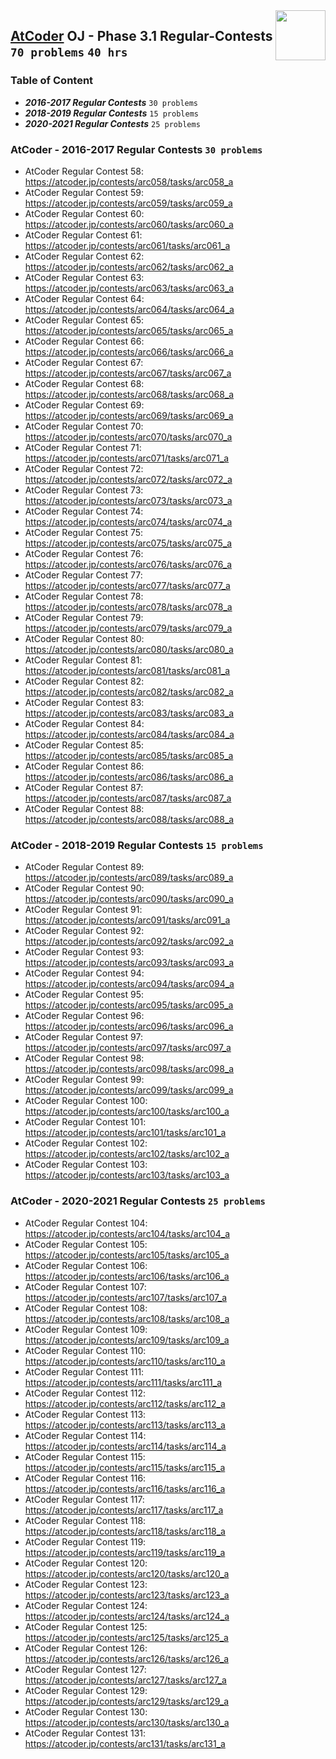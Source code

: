 <img align="right" width="80" height="80" src="https://github.com/cs-MohamedAyman/Problem-Solving-Training/blob/master/online-judges-logos/atcoder.jpg">

## [AtCoder](https://atcoder.jp/) OJ - Phase 3.1 Regular-Contests `70 problems` `40 hrs`

### Table of Content

- ***2016-2017 Regular Contests*** 	`30 problems`
- ***2018-2019 Regular Contests*** 	`15 problems`
- ***2020-2021 Regular Contests*** 	`25 problems`

### AtCoder - 2016-2017 Regular Contests `30 problems`

- AtCoder Regular Contest 58: https://atcoder.jp/contests/arc058/tasks/arc058_a
- AtCoder Regular Contest 59: https://atcoder.jp/contests/arc059/tasks/arc059_a
- AtCoder Regular Contest 60: https://atcoder.jp/contests/arc060/tasks/arc060_a
- AtCoder Regular Contest 61: https://atcoder.jp/contests/arc061/tasks/arc061_a
- AtCoder Regular Contest 62: https://atcoder.jp/contests/arc062/tasks/arc062_a
- AtCoder Regular Contest 63: https://atcoder.jp/contests/arc063/tasks/arc063_a
- AtCoder Regular Contest 64: https://atcoder.jp/contests/arc064/tasks/arc064_a
- AtCoder Regular Contest 65: https://atcoder.jp/contests/arc065/tasks/arc065_a
- AtCoder Regular Contest 66: https://atcoder.jp/contests/arc066/tasks/arc066_a
- AtCoder Regular Contest 67: https://atcoder.jp/contests/arc067/tasks/arc067_a
- AtCoder Regular Contest 68: https://atcoder.jp/contests/arc068/tasks/arc068_a
- AtCoder Regular Contest 69: https://atcoder.jp/contests/arc069/tasks/arc069_a
- AtCoder Regular Contest 70: https://atcoder.jp/contests/arc070/tasks/arc070_a
- AtCoder Regular Contest 71: https://atcoder.jp/contests/arc071/tasks/arc071_a
- AtCoder Regular Contest 72: https://atcoder.jp/contests/arc072/tasks/arc072_a
- AtCoder Regular Contest 73: https://atcoder.jp/contests/arc073/tasks/arc073_a
- AtCoder Regular Contest 74: https://atcoder.jp/contests/arc074/tasks/arc074_a
- AtCoder Regular Contest 75: https://atcoder.jp/contests/arc075/tasks/arc075_a
- AtCoder Regular Contest 76: https://atcoder.jp/contests/arc076/tasks/arc076_a
- AtCoder Regular Contest 77: https://atcoder.jp/contests/arc077/tasks/arc077_a
- AtCoder Regular Contest 78: https://atcoder.jp/contests/arc078/tasks/arc078_a
- AtCoder Regular Contest 79: https://atcoder.jp/contests/arc079/tasks/arc079_a
- AtCoder Regular Contest 80: https://atcoder.jp/contests/arc080/tasks/arc080_a
- AtCoder Regular Contest 81: https://atcoder.jp/contests/arc081/tasks/arc081_a
- AtCoder Regular Contest 82: https://atcoder.jp/contests/arc082/tasks/arc082_a
- AtCoder Regular Contest 83: https://atcoder.jp/contests/arc083/tasks/arc083_a
- AtCoder Regular Contest 84: https://atcoder.jp/contests/arc084/tasks/arc084_a
- AtCoder Regular Contest 85: https://atcoder.jp/contests/arc085/tasks/arc085_a
- AtCoder Regular Contest 86: https://atcoder.jp/contests/arc086/tasks/arc086_a
- AtCoder Regular Contest 87: https://atcoder.jp/contests/arc087/tasks/arc087_a
- AtCoder Regular Contest 88: https://atcoder.jp/contests/arc088/tasks/arc088_a

### AtCoder - 2018-2019 Regular Contests `15 problems`

- AtCoder Regular Contest 89: https://atcoder.jp/contests/arc089/tasks/arc089_a
- AtCoder Regular Contest 90: https://atcoder.jp/contests/arc090/tasks/arc090_a
- AtCoder Regular Contest 91: https://atcoder.jp/contests/arc091/tasks/arc091_a
- AtCoder Regular Contest 92: https://atcoder.jp/contests/arc092/tasks/arc092_a
- AtCoder Regular Contest 93: https://atcoder.jp/contests/arc093/tasks/arc093_a
- AtCoder Regular Contest 94: https://atcoder.jp/contests/arc094/tasks/arc094_a
- AtCoder Regular Contest 95: https://atcoder.jp/contests/arc095/tasks/arc095_a
- AtCoder Regular Contest 96: https://atcoder.jp/contests/arc096/tasks/arc096_a
- AtCoder Regular Contest 97: https://atcoder.jp/contests/arc097/tasks/arc097_a
- AtCoder Regular Contest 98: https://atcoder.jp/contests/arc098/tasks/arc098_a
- AtCoder Regular Contest 99: https://atcoder.jp/contests/arc099/tasks/arc099_a
- AtCoder Regular Contest 100: https://atcoder.jp/contests/arc100/tasks/arc100_a
- AtCoder Regular Contest 101: https://atcoder.jp/contests/arc101/tasks/arc101_a
- AtCoder Regular Contest 102: https://atcoder.jp/contests/arc102/tasks/arc102_a
- AtCoder Regular Contest 103: https://atcoder.jp/contests/arc103/tasks/arc103_a

### AtCoder - 2020-2021 Regular Contests `25 problems`

- AtCoder Regular Contest 104: https://atcoder.jp/contests/arc104/tasks/arc104_a
- AtCoder Regular Contest 105: https://atcoder.jp/contests/arc105/tasks/arc105_a
- AtCoder Regular Contest 106: https://atcoder.jp/contests/arc106/tasks/arc106_a
- AtCoder Regular Contest 107: https://atcoder.jp/contests/arc107/tasks/arc107_a
- AtCoder Regular Contest 108: https://atcoder.jp/contests/arc108/tasks/arc108_a
- AtCoder Regular Contest 109: https://atcoder.jp/contests/arc109/tasks/arc109_a
- AtCoder Regular Contest 110: https://atcoder.jp/contests/arc110/tasks/arc110_a
- AtCoder Regular Contest 111: https://atcoder.jp/contests/arc111/tasks/arc111_a
- AtCoder Regular Contest 112: https://atcoder.jp/contests/arc112/tasks/arc112_a
- AtCoder Regular Contest 113: https://atcoder.jp/contests/arc113/tasks/arc113_a
- AtCoder Regular Contest 114: https://atcoder.jp/contests/arc114/tasks/arc114_a
- AtCoder Regular Contest 115: https://atcoder.jp/contests/arc115/tasks/arc115_a
- AtCoder Regular Contest 116: https://atcoder.jp/contests/arc116/tasks/arc116_a
- AtCoder Regular Contest 117: https://atcoder.jp/contests/arc117/tasks/arc117_a
- AtCoder Regular Contest 118: https://atcoder.jp/contests/arc118/tasks/arc118_a
- AtCoder Regular Contest 119: https://atcoder.jp/contests/arc119/tasks/arc119_a
- AtCoder Regular Contest 120: https://atcoder.jp/contests/arc120/tasks/arc120_a
- AtCoder Regular Contest 123: https://atcoder.jp/contests/arc123/tasks/arc123_a
- AtCoder Regular Contest 124: https://atcoder.jp/contests/arc124/tasks/arc124_a
- AtCoder Regular Contest 125: https://atcoder.jp/contests/arc125/tasks/arc125_a
- AtCoder Regular Contest 126: https://atcoder.jp/contests/arc126/tasks/arc126_a
- AtCoder Regular Contest 127: https://atcoder.jp/contests/arc127/tasks/arc127_a
- AtCoder Regular Contest 129: https://atcoder.jp/contests/arc129/tasks/arc129_a
- AtCoder Regular Contest 130: https://atcoder.jp/contests/arc130/tasks/arc130_a
- AtCoder Regular Contest 131: https://atcoder.jp/contests/arc131/tasks/arc131_a
